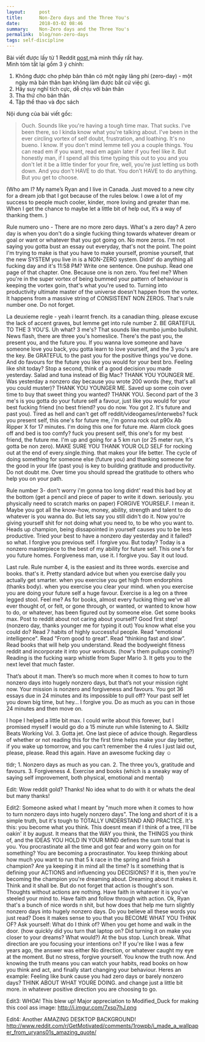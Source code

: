 ```yaml
---
layout:     post
title:      Non-Zero days and the Three You's
date:       2018-03-02 08:46
summary:    Non-Zero days and the Three You's
permalink:	blog/non-zero-days
tags: self-discipline
---
```


Bài viết được lấy từ 1 Reddit [post ](http://www.reddit.com/r/getdisciplined/comments/1q96b5/i_just_dont_care_about_myself/cdah4af) mà mình thấy rất hay.  
Mình tóm tắt lại gồm 3 ý chính:

1. Không được cho phép bản thân có một ngày lãng phí (zero-day) - một ngày mà bản thân bạn không làm được bất cứ việc gì.
2. Hãy suy nghĩ tích cực, dễ chịu với bản thân
3. Tha thứ cho bản thân
4. Tập thể thao và đọc sách

Nội dung của bài viết gốc:
> Ouch. Sounds like you're having a tough time max. That sucks. I've been there, so I kinda know what you're talking about. I've been in the ever circling vortex of self doubt, frustration, and loathing. It's no bueno. I know. If you don't mind lemme tell you a couple things. You can read em if you want, read em again later if you feel like it. But honestly man, if I spend all this time typing this out to you and you don't let it be a little tinder for your fire, well, you're just letting us both down. And you don't HAVE to do that. You don't HAVE to do anything. But you get to choose.
>
(Who am I? My name’s Ryan and I live in Canada. Just moved to a new city for a dream job that I got because of the rules below. I owe a lot of my success to people much cooler, kinder, more loving and greater than me. When I get the chance to maybe let a little bit of help out, it’s a way of thanking them. )

>
Rule numero uno - There are no more zero days. What's a zero day? A zero day is when you don't do a single fucking thing towards whatever dream or goal or want or whatever that you got going on. No more zeros. I'm not saying you gotta bust an essay out everyday, that's not the point. The point I'm trying to make is that you have to make yourself, promise yourself, that the new SYSTEM you live in is a NON-ZERO system. Didnt' do anything all fucking day and it's 11:58 PM? Write one sentence. One pushup. Read one page of that chapter. One. Because one is non zero. You feel me? When you're in the super vortex of being bummed your pattern of behaviour is keeping the vortex goin, that's what you're used to. Turning into productivity ultimate master of the universe doesn't happen from the vortex. It happens from a massive string of CONSISTENT NON ZEROS. That's rule number one. Do not forget.

>
La deuxieme regle - yeah i learnt french. its a canadian thing. please excuse the lack of accent graves, but lemme get into rule number 2. BE GRATEFUL TO THE 3 YOU'S. Uh what? 3 me's? That sounds like mumbo jumbo bullshit. News flash, there are three you's homeslice. There's the past you, the present you, and the future you. If you wanna love someone and have someone love you back, you gotta learn to love yourself, and the 3 you's are the key. Be GRATEFUL to the past you for the positive things you've done. And do favours for the future you like you would for your best bro. Feeling like shit today? Stop a second, think of a good decision you made yesterday. Salad and tuna instead of Big Mac? THANK YOU YOUNGER ME. Was yesterday a nonzero day because you wrote 200 words (hey, that's all you could muster)? THANK YOU YOUNGER ME. Saved up some coin over time to buy that sweet thing you wanted? THANK YOU. Second part of the 3 me's is you gotta do your future self a favour, just like you would for your best fucking friend (no best friend? you do now. You got 2. It's future and past you). Tired as hell and can't get off reddit/videogames/interwebs? fuck you present self, this one's for future me, i'm gonna rock out p90x Ab Ripper X for 17 minutes. I'm doing this one for future me. Alarm clock goes off and bed is too comfy? fuck you present self, this one's for my best friend, the future me. I'm up and going for a 5 km run (or 25 meter run, it's gotta be non zero). MAKE SURE YOU THANK YOUR OLD SELF for rocking out at the end of every.single.thing. that makes your life better. The cycle of doing something for someone else (future you) and thanking someone for the good in your life (past you) is key to building gratitude and productivity. Do not doubt me. Over time you should spread the gratitude to others who help you on your path.

>
Rule number 3- don't worry i'm gonna too long didnt' read this bad boy at the bottom (get a pencil and piece of paper to write it down. seriously. you physically need to scratch marks on paper) FORGIVE YOURSELF. I mean it. Maybe you got all the know-how, money, ability, strength and talent to do whatever is you wanna do. But lets say you still didn't do it. Now you're giving yourself shit for not doing what you need to, to be who you want to. Heads up champion, being dissapointed in yourself causes you to be less productive. Tried your best to have a nonzero day yesterday and it failed? so what. I forgive you previous self. I forgive you. But today? Today is a nonzero masterpiece to the best of my ability for future self. This one's for you future homes. Forgiveness man, use it. I forgive you. Say it out loud.

>
Last rule. Rule number 4, is the easiest and its three words. exercise and books. that's it. Pretty standard advice but when you exercise daily you actually get smarter. when you exercise you get high from endorphins (thanks body). when you exercise you clear your mind. when you exercise you are doing your future self a huge favour. Exercise is a leg on a three legged stool. Feel me? As for books, almost every fucking thing we've all ever thought of, or felt, or gone through, or wanted, or wanted to know how to do, or whatever, has been figured out by someone else. Get some books max. Post to reddit about not caring about yourself? Good first step! (nonzero day, thanks younger me for typing it out) You know what else you could do? Read 7 habits of highly successful people. Read "emotional intelligence". Read "From good to great". Read “thinking fast and slow”. Read books that will help you understand. Read the bodyweight fitness reddit and incorporate it into your workouts. (how's them pullups coming?) Reading is the fucking warp whistle from Super Mario 3. It gets you to the next level that much faster.

>
That’s about it man. There’s so much more when it comes to how to turn nonzero days into hugely nonzero days, but that’s not your mission right now. Your mission is nonzero and forgiveness and favours. You got 36 essays due in 24 minutes and its impossible to pull off? Your past self let you down big time, but hey… I forgive you. Do as much as you can in those 24 minutes and then move on.
>
I hope I helped a little bit max. I could write about this forever, but I promised myself I would go do a 15 minute run while listening to A. Skillz Beats Working Vol. 3. Gotta jet. One last piece of advice though. Regardless of whether or not reading this for the first time helps make your day better, if you wake up tomorrow, and you can’t remember the 4 rules I just laid out, please, please. Read this again.
Have an awesome fucking day ☺
>
tldr; 1. Nonzero days as much as you can. 2. The three you’s, gratitude and favours. 3. Forgiveness 4. Exercise and books (which is a sneaky way of saying self improvement, both physical, emotional and mental)
>
Edit: Wow reddit gold? Thanks! No idea what to do with it or whats the deal but many thanks!
>
Edit2: Someone asked what I meant by "much more when it comes to how to turn nonzero days into hugely nonzero days". The long and short of it is a simple truth, but it's tough to TOTALLY UNDERSTAND AND PRACTICE. It's this: you become what you think. This doesnt mean if I think of a tree, I'll be oakin' it by august. It means that the WAY you think, the THINGS you think of, and the IDEAS YOU HOLD IN YOUR MIND defines the sum total that is you. You procrastinate all the time and got fear and worry goin on for something? You are becoming a procrastinator. You keep thinking about how much you want to run that 5 k race in the spring and finish a champion? Are ya keeping it in mind all the time? Is it something that is defining your ACTIONS and influencing you DECISIONS? If it is, then you're becoming the champion you're dreaming about. Dreaming about it makes it. Think and it shall be. But do not forget that action is thought's son. Thoughts without actions are nothing. Have faith in whatever it is you've steeled your mind to. Have faith and follow through with action.
Ok, Ryan that's a bunch of nice words n shit, but how does that help me turn slightly nonzero days into hugely nonzero days. Do you believe all these words you just read? Does it makes sense to you that you BECOME WHAT YOU THINK OF? Ask yourself: What do I think of? When you get home and walk in the door. (how quickly did you turn that laptop on? Did turning it on make you closer to your dreams? What would?) At the bus stop. Lunch break. What direction are you focusing your intentions on? If you're like I was a few years ago, the answer was either No direction, or whatever caught my eye at the moment. But no stress, forgive yourself. You know the truth now. And knowing the truth means you can watch your habits, read books on how you think and act, and finally start changing your behaviour. Heres an example: Feeling like bunk cause you had zero days or barely nonzero days? THINK ABOUT WHAT YOURE DOING. and change just a little bit more. in whatever positive direction you are choosing to go.
>
Edit3: WHOA! This blew up! Major appreciation to Modified_Duck for making this cool ass image: http://i.imgur.com/7xsp7hJ.png
>
Edit4: Another AMAZING DESKTOP BACKGROUND! http://www.reddit.com/r/GetMotivated/comments/1rowpb/i_made_a_wallpaper_from_uryans01s_amazing_quote/
